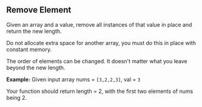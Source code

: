 ## Remove Element

Given an array and a value, remove all instances of that value in place and return the new length.

Do not allocate extra space for another array, you must do this in place with constant memory.

The order of elements can be changed. It doesn't matter what you leave beyond the new length.

**Example:**
Given input array nums = ``[3,2,2,3]``, val = `3`

Your function should return length = 2, with the first two elements of nums being 2.
